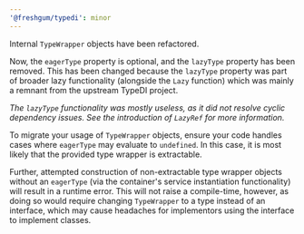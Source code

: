 ```yaml
---
'@freshgum/typedi': minor
---
```


Internal `TypeWrapper` objects have been refactored.

Now, the `eagerType` property is optional, and the `lazyType` property has been removed.
This has been changed because the `lazyType` property was part of broader lazy functionality
(alongside the `Lazy` function) which was mainly a remnant from the upstream TypeDI project.

*The `lazyType` functionality was mostly useless, as it did not resolve cyclic dependency issues.
See the introduction of `LazyRef` for more information.*

To migrate your usage of `TypeWrapper` objects, ensure your code handles cases where `eagerType`
may evaluate to `undefined`.  In this case, it is most likely that the provided type wrapper is
extractable.

Further, attempted construction of non-extractable type wrapper objects without an `eagerType`
(via the container's service instantiation functionality) will result in a runtime error.
This will not raise a compile-time, however, as doing so would require changing `TypeWrapper`
to a type instead of an interface, which may cause headaches for implementors using the interface
to implement classes.